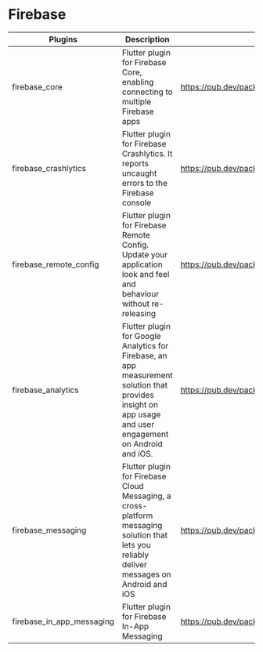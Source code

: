 # Firebase

| Plugins | Description | Link |
| --- | --- | --- |
| firebase_core | Flutter plugin for Firebase Core, enabling connecting to multiple Firebase apps | https://pub.dev/packages/firebase_core |
| firebase_crashlytics | Flutter plugin for Firebase Crashlytics. It reports uncaught errors to the Firebase console | https://pub.dev/packages/firebase_crashlytics |
| firebase_remote_config | Flutter plugin for Firebase Remote Config. Update your application look and feel and behaviour without re-releasing | https://pub.dev/packages/firebase_remote_config |
| firebase_analytics | Flutter plugin for Google Analytics for Firebase, an app measurement solution that provides insight on app usage and user engagement on Android and iOS. | https://pub.dev/packages/firebase_analytics |
| firebase_messaging | Flutter plugin for Firebase Cloud Messaging, a cross-platform messaging solution that lets you reliably deliver messages on Android and iOS | https://pub.dev/packages/firebase_messaging |
| firebase_in_app_messaging | Flutter plugin for Firebase In-App Messaging | https://pub.dev/packages/firebase_in_app_messaging |
